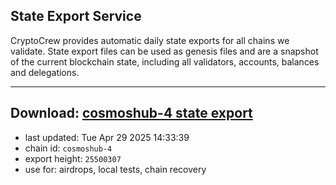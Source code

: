 ## State Export Service
CryptoCrew provides automatic daily state exports for all chains we validate. State export files can be used as genesis files and are a snapshot of the current blockchain state, including all validators, accounts, balances and delegations.

---
**Download: [cosmoshub-4 state export](https://dl-eu2.ccvalidators.com/SERVICE/cosmoshub/cosmoshub-4_export_25500307.json)**
---

- last updated: Tue Apr 29 2025 14:33:39
- chain id: `cosmoshub-4`
- export height: `25500307`
- use for: airdrops, local tests, chain recovery
